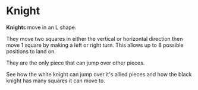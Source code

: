# Knight

**Knight**s move in an L shape.

They move two squares in either the vertical or horizontal direction then move 1 square by making a left or right turn. This allows up to 8 possible positions to land on.

They are the only piece that can jump over other pieces.

See how the white knight can jump over it's allied pieces and how the black knight has many squares it can move to.